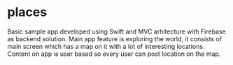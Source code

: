 # places
Basic sample app developed using Swift and MVC arhitecture with Firebase as backend solution.
Main app feature is exploring the world, it consists of main screen which has a map on it with a lot of interesting locations.
Content on app is user based so every user can post location on the map.
